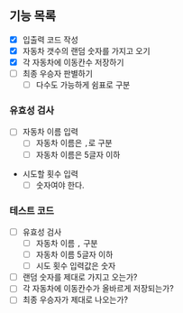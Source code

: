 ## 기능 목록

- [x] 입출력 코드 작성
- [x] 자동차 갯수의 랜덤 숫자를 가지고 오기
- [x] 각 자동차에 이동칸수 저장하기
- [ ] 최종 우승자 판별하기
  - [ ] 다수도 가능하게 쉼표로 구분

### 유효성 검사

- [ ] 자동차 이름 입력
  - [ ] 자동차 이름은 `,`로 구분
  - [ ] 자동차 이름은 5글자 이하
- 시도할 횟수 입력
  - [ ] 숫자여야 한다.

### 테스트 코드

- [ ] 유효성 검사
  - [ ] 자동차 이름 `,` 구분
  - [ ] 자동차 이름 5글자 이하
  - [ ] 시도 횟수 입력값은 숫자
- [ ] 랜덤 숫자를 제대로 가지고 오는가?
- [ ] 각 자동차에 이동칸수가 올바르게 저장되는가?
- [ ] 최종 우승자가 제대로 나오는가?

